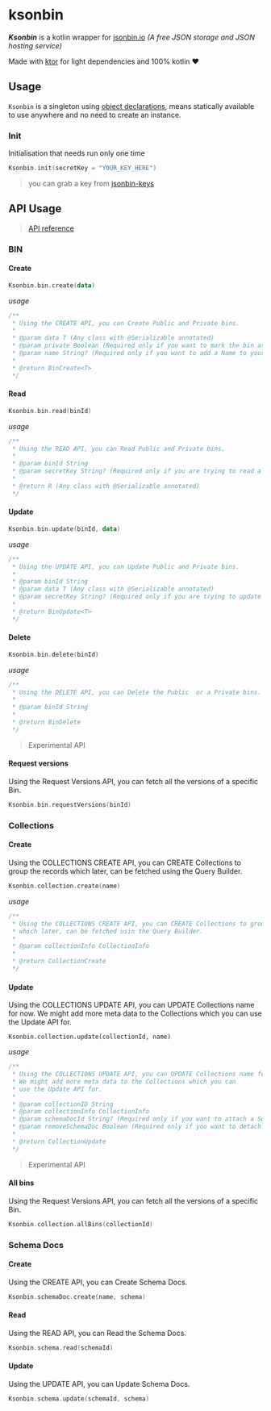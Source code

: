 # ksonbin
***Ksonbin*** is a kotlin wrapper for [jsonbin.io](https://jsonbin.io) *(A free JSON storage and JSON hosting service)*

Made with [ktor](https://ktor.io/) for light dependencies and 100% kotlin :heart:

## Usage

`Ksonbin` is a singleton using [object declarations](https://kotlinlang.org/docs/reference/object-declarations.html#object-declarations), means statically available to use anywhere and no need to create an instance.

###  Init

Initialisation that needs run only one time 

```kotlin
Ksonbin.init(secretKey = "YOUR_KEY_HERE")
```

> you can grab a key from [jsonbin-keys](https://jsonbin.io/api-keys)

## API Usage

> [API reference](https://jsonbin.io/api-reference) 

### BIN
#### Create

```kotlin
Ksonbin.bin.create(data)
```

*usage*

```kotlin
/**
 * Using the CREATE API, you can Create Public and Private bins.
 *
 * @param data T (Any class with @Serializable annotated)
 * @param private Boolean (Required only if you want to mark the bin as Public)
 * @param name String? (Required only if you want to add a Name to your Bin)
 *
 * @return BinCreate<T>
 */
```



#### Read

```kotlin
Ksonbin.bin.read(binId)
```

*usage*

```kotlin
/**
 * Using the READ API, you can Read Public and Private bins.
 *
 * @param binId String
 * @param secretKey String? (Required only if you are trying to read a private record)
 *
 * @return R (Any class with @Serializable annotated)
 */
```



#### Update

```kotlin
Ksonbin.bin.update(binId, data)
```

*usage*

```kotlin
/**
 * Using the UPDATE API, you can Update Public and Private bins.
 *
 * @param binId String
 * @param data T (Any class with @Serializable annotated)
 * @param secretKey String? (Required only if you are trying to update a private record)
 * 
 * @return BinUpdate<T>
 */
```



#### Delete

```kotlin
Ksonbin.bin.delete(binId)
```

*usage*

```kotlin
/**
 * Using the DELETE API, you can Delete the Public  or a Private bins.
 *
 * @param binId String
 * 
 * @return BinDelete
 */
```



> Experimental API

#### Request versions

Using the Request Versions API, you can fetch all the versions of a specific Bin.

```kotlin
Ksonbin.bin.requestVersions(binId)
```



### Collections

#### Create

Using the COLLECTIONS CREATE API, you can CREATE Collections to group the records which later, can be fetched using the Query Builder.

```kotlin
Ksonbin.collection.create(name)
```

*usage*

```kotlin
/**
 * Using the COLLECTIONS CREATE API, you can CREATE Collections to group the records
 * which later, can be fetched usin the Query Builder.
 *
 * @param collectionInfo CollectionInfo
 *
 * @return CollectionCreate
 */
```



#### Update

Using the COLLECTIONS UPDATE API, you can UPDATE Collections name for now. We might add more meta data to the Collections which you can use the Update API for.

```
Ksonbin.collection.update(collectionId, name)
```

*usage*

```kotlin
/**
 * Using the COLLECTIONS UPDATE API, you can UPDATE Collections name for now.
 * We might add more meta data to the Collections which you can
 * use the Update API for.
 *
 * @param collectionID String
 * @param collectionInfo CollectionInfo
 * @param schemaDocId String? (Required only if you want to attach a Schema Doc to the Collection)
 * @param removeSchemaDoc Boolean (Required only if you want to detach a Schema Doc from the Collection)
 *
 * @return CollectionUpdate
 */
```



> Experimental API

#### All bins

Using the Request Versions API, you can fetch all the versions of a specific Bin.

```kotlin
Ksonbin.collection.allBins(collectionId)
```



### Schema Docs

#### Create

Using the CREATE API, you can Create Schema Docs.

```kotlin
Ksonbin.schemaDoc.create(name, schema)
```

#### Read

Using the READ API, you can Read the Schema Docs.

```kotlin
Ksonbin.schema.read(schemaId)
```

#### Update

Using the UPDATE API, you can Update Schema Docs.

```kotlin
Ksonbin.schema.update(schemaId, schema)
```